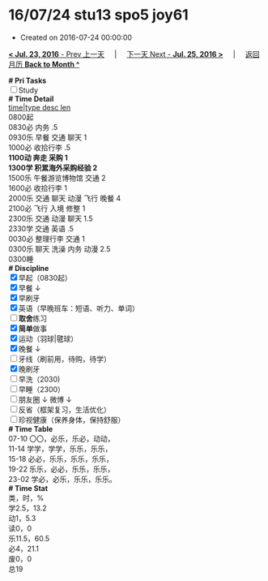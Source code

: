 # 16/07/24 stu13 spo5 joy61

- Created on 2016-07-24 00:00:00

[**< Jul. 23, 2016** - Prev 上一天](/lifelogs/2016/07/d23.md) &nbsp; &nbsp; | &nbsp; &nbsp; [下一天 Next - **Jul. 25, 2016 >**](/lifelogs/2016/07/d25.md) &nbsp; &nbsp; |  &nbsp; &nbsp; [返回月历 **Back to Month ^**](/lifelogs/2016/07/index.md)
<br/><div><b># Pri Tasks</b></div><div><input type="checkbox"/>Study</div><div><b># Time Detail</b></div><div><u>time|type desc len</u></div><div>0800起</div><div>0830必 内务 .5</div><div>0930乐 早餐 交通 聊天 1</div><div>1000必 收拾行李 .5</div><div><b>1100动 奔走 采购 1</b></div><div><b>1300学 积累海外采购经验 2</b></div><div>1500乐 午餐游览博物馆 交通 2</div><div>1600必 收拾行李 1</div><div>2000乐 交通 聊天 动漫 飞行 晚餐 4</div><div>2100必 飞行 入境 修整 1</div><div>2300乐 交通 动漫 聊天 1.5</div><div>2330学 交通 英语 .5</div><div>0030必 整理行李 交通 1</div><div>0300乐 聊天 洗澡 内务 动漫 2.5</div><div>0300睡</div><div><b># Discipline</b></div><div><input checked="true" type="checkbox"/>早起（0830起）</div><div><input checked="true" type="checkbox"/>早餐 ↓</div><div><input checked="true" type="checkbox"/>早刷牙</div><div><input checked="true" type="checkbox"/>英语（早晚班车：短语、听力、单词）</div><div><input type="checkbox"/><b>取舍</b>练习</div><div><input checked="true" type="checkbox"/><b>简单</b>做事</div><div><input checked="true" type="checkbox"/>运动（羽球|毽球）</div><div><input checked="true" type="checkbox"/>晚餐 ↓</div><div><input type="checkbox"/>牙线（刷前用，待购，待学）</div><div><input checked="true" type="checkbox"/>晚刷牙</div><div><input type="checkbox"/>早洗（2030)</div><div><input type="checkbox"/>早睡（2300）</div><div><input type="checkbox"/>朋友圈 ↓ 微博 ↓</div><div><input type="checkbox"/>反省（框架复习，生活优化）</div><div><input type="checkbox"/>珍视健康（保养身体，保持舒服）</div><div><b># Time Table</b></div><div>07-10 〇〇，必乐，乐必，动动，</div><div>11-14 学学，学学，乐乐，乐乐，</div><div>15-18 必必，乐乐，乐乐，乐乐，</div><div>19-22 乐乐，必必，乐乐，乐乐，</div><div>23-02 学必，必乐，乐乐，乐乐。</div><div><b># Time Stat</b></div><div>类，时，%</div><div>学2.5，13.2</div><div>动1，5.3</div><div>读0，0</div><div>乐11.5，60.5</div><div>必4，21.1</div><div>废0，0</div><div>总19</div>
